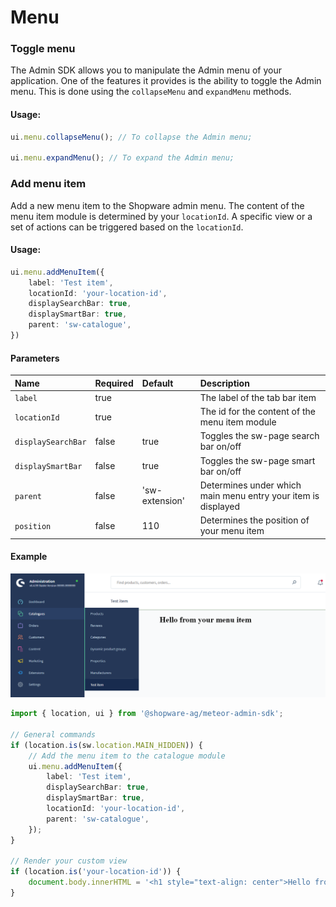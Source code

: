 # Menu

### Toggle menu

The Admin SDK allows you to manipulate the Admin menu of your application. One of the features it provides is the ability to toggle the Admin menu. This is done using the `collapseMenu` and `expandMenu` methods.

#### Usage:
```ts
ui.menu.collapseMenu(); // To collapse the Admin menu;

ui.menu.expandMenu(); // To expand the Admin menu;
```

### Add menu item
Add a new menu item to the Shopware admin menu. The content of the menu item module is determined by your `locationId`.
A specific view or a set of actions can be triggered based on the `locationId`.

#### Usage:
```ts
ui.menu.addMenuItem({
    label: 'Test item',
    locationId: 'your-location-id',
    displaySearchBar: true,
    displaySmartBar: true,
    parent: 'sw-catalogue',
})
```

#### Parameters
| Name                 | Required | Default        | Description                                                   |
| :------------------- | :------- | :------------- | :------------------------------------------------------------ |
| `label`              | true     |                | The label of the tab bar item                                 |
| `locationId`         | true     |                | The id for the content of the menu item module                |
| `displaySearchBar`   | false    | true           | Toggles the sw-page search bar on/off                         |
| `displaySmartBar`    | false    | true           | Toggles the sw-page smart bar on/off                          |
| `parent`             | false    | 'sw-extension' | Determines under which main menu entry your item is displayed |
| `position`           | false    | 110            | Determines the position of your menu item                     |

#### Example
![Menu item example](./assets/add-menu-item-example.png)
```ts
import { location, ui } from '@shopware-ag/meteor-admin-sdk';

// General commands
if (location.is(sw.location.MAIN_HIDDEN)) {
    // Add the menu item to the catalogue module
    ui.menu.addMenuItem({
        label: 'Test item',
        displaySearchBar: true,
        displaySmartBar: true,
        locationId: 'your-location-id',
        parent: 'sw-catalogue',
    });
}

// Render your custom view
if (location.is('your-location-id')) {
    document.body.innerHTML = '<h1 style="text-align: center">Hello from your menu item</h1>';
}
```
